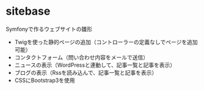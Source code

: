 sitebase
========

Symfonyで作るウェブサイトの雛形

- Twigを使った静的ページの追加（コントローラーの定義なしでページを追加可能）
- コンタクトフォーム（問い合わせ内容をメールで送信）
- ニュースの表示（WordPressと連動して、記事一覧と記事を表示）
- ブログの表示（Rssを読み込んで、記事一覧と記事を表示）
- CSSにBootstrap3を使用

